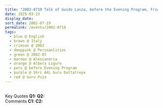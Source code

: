 ```yaml
---
title: "2002-0719 Talk of Guido Lanza, before the Evening Program, Friday before Guru Pūjā, Hangar (now Nirmal Temple), Albera Ligure, Alessandria, Italy"
date: 2025-03-23
display_date: 
sort_date: 2002-07-19
permalink: /events/2002-0719
tags:
  - blue @ English
  - brown @ Italy
  - crimson @ 2002
  - deeppink @ Persoanlities
  - green @ 2002-07
  - maroon @ Alessandria
  - orange @ Albera Ligure
  - peru @ before Evening Program
  - purple @ Shri Adi Guru Dattatreya
  - red @ Guru Puja
---
```


<br>

<wave-list>
  <list-title color="DarkSeaGreen" width="55">Key Quotes</list-title>
  <list-item color="BlanchedAlmond" width="280"><b>Q1:</b> <i></i></list-item>
  <list-item color="Lavender" width="280"><b>Q2:</b> <i></i></list-item>
</wave-list>

<br>

<wave-list>
  <list-title color="DarkSeaGreen" width="55">Comments</list-title>
  <list-item color="BlanchedAlmond" width="280"><b>C1:</b> <i></i></list-item>
  <list-item color="Lavender" width="280"><b>C2:</b> <i></i></list-item>
</wave-list>